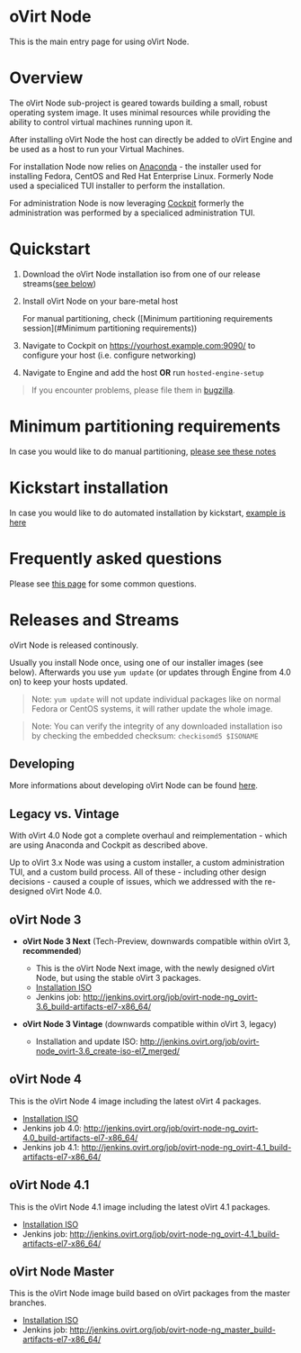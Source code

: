 # oVirt Node

This is the main entry page for using oVirt Node.

# Overview

The oVirt Node sub-project is geared towards building a small, robust operating system
image. It uses minimal resources while providing the ability to control virtual machines
running upon it.

After installing oVirt Node the host can directly be added to oVirt Engine and be used as a
host to run your Virtual Machines.

For installation Node now relies on [Anaconda](https://github.com/rhinstaller/) - the installer
used for installing Fedora, CentOS and Red Hat Enterprise Linux. Formerly Node used a
specialiced TUI installer to perform the installation.

For administration Node is now leveraging [Cockpit](http://cockpit-project.org/) formerly
the administration was performed by a specialiced administration TUI.

# Quickstart

1. Download the oVirt Node installation iso from one of our release streams([see below](#releases))
2. Install oVirt Node on your bare-metal host

   For manual partitioning, check ([Minimum partitioning requirements session](#Minimum partitioning requirements))

3. Navigate to Cockpit on https://yourhost.example.com:9090/ to configure your host (i.e. configure networking)
4. Navigate to Engine and add the host **OR** run `hosted-engine-setup`

> If you encounter problems, please file them in [bugzilla](https://bugzilla.redhat.com/enter_bug.cgi?product=ovirt-node&component=General).

# Minimum partitioning requirements
In case you would like to do manual partitioning, [please see these notes](https://bugzilla.redhat.com/show_bug.cgi?id=1369874)

# Kickstart installation
In case you would like to do automated installation by kickstart, [example is here](https://bugzilla.redhat.com/show_bug.cgi?id=1369874#c5)

# Frequently asked questions

Please see [this page](faq) for some common questions.

# Releases and Streams

oVirt Node is released continously.

Usually you install Node once, using one of our installer images (see below). Afterwards you
use `yum update` (or updates through Engine from 4.0 on) to keep your hosts updated.

> Note: `yum update` will not update individual packages like on normal Fedora or CentOS systems,
> it will rather update the whole image.

> Note: You can verify the integrity of any downloaded installation iso by checking the embedded checksum:
> `checkisomd5 $ISONAME`

## Developing
More informations about developing oVirt Node can be found [here](/develop/projects/node/building/).

## Legacy vs. Vintage

With oVirt 4.0 Node got a complete overhaul and reimplementation - which are using Anaconda
and Cockpit as described above.

Up to oVirt 3.x Node was using a custom installer, a custom administration TUI, and a custom
build process. All of these - including other design decisions - caused a couple of issues,
which we addressed with the re-designed oVirt Node 4.0.


## oVirt Node 3

* **oVirt Node 3 Next** (Tech-Preview, downwards compatible within oVirt 3, **recommended**)
  * This is the oVirt Node Next image, with the newly designed oVirt Node, but using the stable oVirt 3 packages.
  * [Installation ISO](http://jenkins.ovirt.org/job/ovirt-node-ng_ovirt-3.6_build-artifacts-el7-x86_64/lastSuccessfulBuild/artifact/exported-artifacts/latest-installation-iso.html)
  * Jenkins job: <http://jenkins.ovirt.org/job/ovirt-node-ng_ovirt-3.6_build-artifacts-el7-x86_64/>

* **oVirt Node 3 Vintage** (downwards compatible within oVirt 3, legacy)
  * Installation and update ISO: <http://jenkins.ovirt.org/job/ovirt-node_ovirt-3.6_create-iso-el7_merged/>

## oVirt Node 4

This is the oVirt Node 4 image including the latest oVirt 4 packages.

* [Installation ISO](http://jenkins.ovirt.org/job/ovirt-node-ng_ovirt-4.1_build-artifacts-el7-x86_64/lastSuccessfulBuild/artifact/exported-artifacts/latest-installation-iso.html)
* Jenkins job 4.0: <http://jenkins.ovirt.org/job/ovirt-node-ng_ovirt-4.0_build-artifacts-el7-x86_64/>
* Jenkins job 4.1: <http://jenkins.ovirt.org/job/ovirt-node-ng_ovirt-4.1_build-artifacts-el7-x86_64/>

## oVirt Node 4.1

This is the oVirt Node 4.1 image including the latest oVirt 4.1 packages.

* [Installation ISO](http://jenkins.ovirt.org/job/ovirt-node-ng_ovirt-4.1_build-artifacts-el7-x86_64/lastSuccessfulBuild/artifact/exported-artifacts/latest-installation-iso.html)
* Jenkins job: <http://jenkins.ovirt.org/job/ovirt-node-ng_ovirt-4.1_build-artifacts-el7-x86_64/>

## oVirt Node Master

This is the oVirt Node image build based on oVirt packages from the master branches.

* [Installation ISO](http://jenkins.ovirt.org/job/ovirt-node-ng_master_build-artifacts-el7-x86_64/lastSuccessfulBuild/artifact/exported-artifacts/latest-installation-iso.html)
* Jenkins job: <http://jenkins.ovirt.org/job/ovirt-node-ng_master_build-artifacts-el7-x86_64/>



